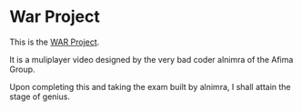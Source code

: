 ﻿# War Project

This is the [WAR Project](https://www.notion.so/WAR-Project-Web-App-Refresher-Node-Mongo-faee513380fd485095bfe208b1041422).

It is a muliplayer video designed by the very bad coder alnimra of the Afima Group.

Upon completing this and taking the exam built by alnimra, I shall attain the stage of genius.
